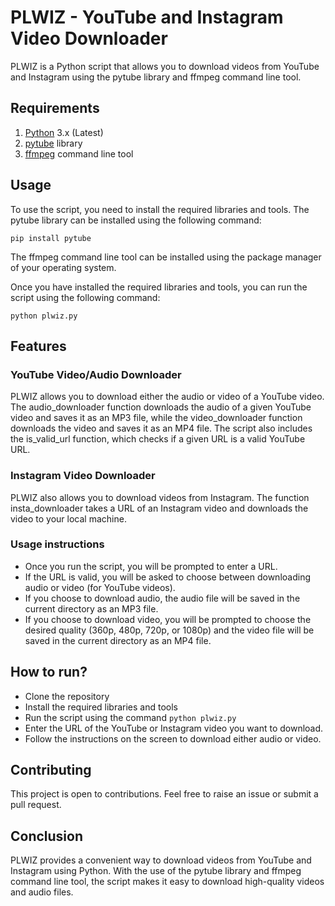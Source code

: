
# PLWIZ - YouTube and Instagram Video Downloader

PLWIZ is a Python script that allows you to download videos from YouTube and Instagram using the pytube library and ffmpeg command line tool.

## Requirements

1.  [Python](https://www.python.org/) 3.x (Latest)
2.  [pytube](https://github.com/nficano/pytube) library
3.  [ffmpeg](https://www.ffmpeg.org/) command line tool

## Usage

To use the script, you need to install the required libraries and tools. The pytube library can be installed using the following command:

`pip install pytube`

The ffmpeg command line tool can be installed using the package manager of your operating system.

Once you have installed the required libraries and tools, you can run the script using the following command:

`python plwiz.py`

## Features

### YouTube Video/Audio Downloader

PLWIZ allows you to download either the audio or video of a YouTube video. The audio_downloader function downloads the audio of a given YouTube video and saves it as an MP3 file, while the video_downloader function downloads the video and saves it as an MP4 file. The script also includes the is_valid_url function, which checks if a given URL is a valid YouTube URL.

### Instagram Video Downloader

PLWIZ also allows you to download videos from Instagram. The function insta_downloader takes a URL of an Instagram video and downloads the video to your local machine.

### Usage instructions

-   Once you run the script, you will be prompted to enter a URL.
-   If the URL is valid, you will be asked to choose between downloading audio or video (for YouTube videos).
-   If you choose to download audio, the audio file will be saved in the current directory as an MP3 file.
-   If you choose to download video, you will be prompted to choose the desired quality (360p, 480p, 720p, or 1080p) and the video file will be saved in the current directory as an MP4 file.

## How to run?

-   Clone the repository
-   Install the required libraries and tools
-   Run the script using the command `python plwiz.py`
-   Enter the URL of the YouTube or Instagram video you want to download.
-   Follow the instructions on the screen to download either audio or video.

## Contributing

This project is open to contributions. Feel free to raise an issue or submit a pull request.

## Conclusion

PLWIZ provides a convenient way to download videos from YouTube and Instagram using Python. With the use of the pytube library and ffmpeg command line tool, the script makes it easy to download high-quality videos and audio files.
